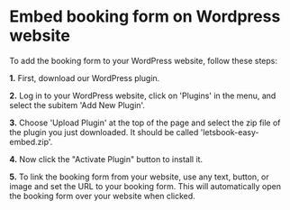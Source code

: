 # Embed booking form on Wordpress website

To add the booking form to your WordPress website, follow these steps:

**1.** First, download our WordPress plugin.

**2.** Log in to your WordPress website, click on 'Plugins' in the menu, and select the subitem 'Add New Plugin'.

**3.** Choose 'Upload Plugin' at the top of the page and select the zip file of the plugin you just downloaded. It should be called 'letsbook-easy-embed.zip'.

**4.** Now click the "Activate Plugin" button to install it.

**5.** To link the booking form from your website, use any text, button, or image and set the URL to your booking form. This will automatically open the booking form over your website when clicked.
